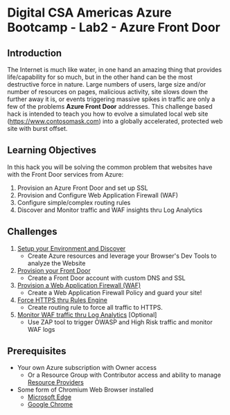 # Digital CSA Americas Azure Bootcamp - Lab2 - Azure Front Door 

## Introduction

The Internet is much like water, in one hand an amazing thing that provides life/capability for so much, but in the other hand can be the most destructive force in nature.  Large numbers of users, large size and/or number of resources on pages, malicious activity, site slows down the further away it is, or events triggering massive spikes in traffic are only a few of the problems **Azure Front Door** addresses.  This challenge based hack is intended to teach you how to evolve a simulated local web site (https://www.contosomask.com) into a globally accelerated, protected web site with burst offset.

## Learning Objectives
In this hack you will be solving the common problem that websites have with the Front Door services from Azure:

1. Provision an Azure Front Door and set up SSL
2. Provision and Configure Web Application Firewall (WAF)
3. Configure simple/complex routing rules
4. Discover and Monitor traffic and WAF insights thru Log Analytics

## Challenges
1. [Setup your Environment and Discover](Student/Challenge01.md)
   - Create Azure resources and leverage your Browser's Dev Tools to analyze the Website
2. [Provision your Front Door](Student/Challenge02.md)
   - Create a Front Door account with custom DNS and SSL
3. [Provision a Web Application Firewall (WAF)](Student/Challenge03.md)
   - Create a Web Application Firewall Policy and guard your site!
4. [Force HTTPS thru Rules Engine](Student/Challenge05.md)
   - Create routing rule to force all traffic to HTTPS.  
5. [Monitor WAF traffic thru Log Analytics](Student/Challenge06.md) [Optional]
   - Use ZAP tool to trigger OWASP and High Risk traffic and monitor WAF logs

## Prerequisites
- Your own Azure subscription with Owner access
  - Or a Resource Group with Contributor access and ability to manage [Resource Providers](https://docs.microsoft.com/en-us/azure/azure-resource-manager/management/resource-providers-and-types)
- Some form of Chromium Web Browser installed
  - [Microsoft Edge](https://www.microsoft.com/en-us/edge)
  - [Google Chrome](https://www.google.com/chrome/)



